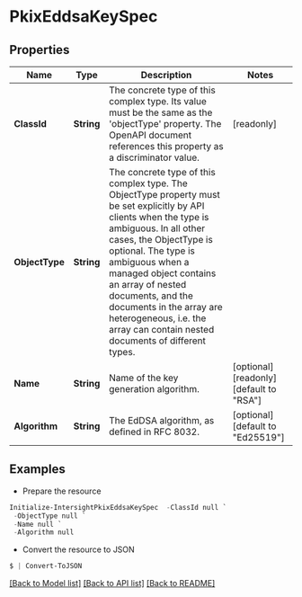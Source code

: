 # PkixEddsaKeySpec
## Properties

Name | Type | Description | Notes
------------ | ------------- | ------------- | -------------
**ClassId** | **String** | The concrete type of this complex type. Its value must be the same as the &#39;objectType&#39; property. The OpenAPI document references this property as a discriminator value. | [readonly] 
**ObjectType** | **String** | The concrete type of this complex type. The ObjectType property must be set explicitly by API clients when the type is ambiguous. In all other cases, the  ObjectType is optional.  The type is ambiguous when a managed object contains an array of nested documents, and the documents in the array are heterogeneous, i.e. the array can contain nested documents of different types. | 
**Name** | **String** | Name of the key generation algorithm. | [optional] [readonly] [default to "RSA"]
**Algorithm** | **String** | The EdDSA algorithm, as defined in RFC 8032. | [optional] [default to "Ed25519"]

## Examples

- Prepare the resource
```powershell
Initialize-IntersightPkixEddsaKeySpec  -ClassId null `
 -ObjectType null `
 -Name null `
 -Algorithm null
```

- Convert the resource to JSON
```powershell
$ | Convert-ToJSON
```

[[Back to Model list]](../README.md#documentation-for-models) [[Back to API list]](../README.md#documentation-for-api-endpoints) [[Back to README]](../README.md)

